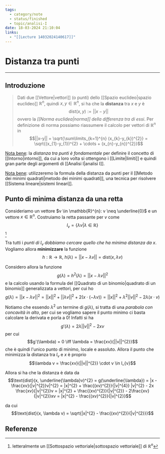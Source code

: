 ```yaml
---
tags:
  - category/note
  - status/finished
  - topic/analisi-I
date: 18-03-2024 21:10:04
links:
  - "[[Lecture 14032024140617]]"
---
```

# Distanza tra punti
---
## Introduzione
> Dati due [[Vettore|vettori]] (o punti) dello [[Spazio euclideo|spazio euclideo]] $\mathbb{R}^{n}$, quindi $x, y \in \mathbb{R}^{n}$, si ha che la **distanza** tra $x$ e $y$ è
> $$\text{dist}(x, y) :=||x-y||$$
> ovvero la _[[Norma euclidea|norma]] della differenza tra di essi_.
> Per definizione di norma possiamo riassumere il calcolo per vettori di $\mathbb{R}^{n}$ in
> $$||x-y|| = \sqrt{\sum\limits_{k=1}^{n} (x_{k}-y_{k})^{2}} = \sqrt{(x_{1}-y_{1})^{2} + \cdots + (x_{n}-y_{n})^{2}}$$

<u>Nota bene</u>: la _distanza tra punti è fondamentale_ per definire il concetto di [[Intorno|intorno]], da cui a loro volta si ottengono i [[Limite|limiti]] e quindi gran parte degli argomenti di [[Analisi I|analisi I]].

<u>Nota bene</u>: utilizzeremo la formula della distanza da punti per il [[Metodo dei minimi quadrati|metodo dei minimi quadrati]], una tecnica per risolvere [[Sistema lineare|sistemi lineari]].

## Punto di minima distanza da una retta
Consideriamo un vettore $v \in \mathbb{R}^{n}: v \neq \underline{0}$ e un vettore $x \in \mathbb{R}^{n}$. Costruiamo la retta passante per $v$ come
$$l_{v} = \{\lambda v | \lambda \in \mathbb{R}\}$$[^1]

Tra tutti i _punti di $l_{v}$ dobbiamo cercare quello che ha minima distanza da $x$_. Vogliamo allora **minimizzare** la funzione
$$h: \mathbb{R} \to \mathbb{R}, \ h(\lambda) = ||x - \lambda v|| = \text{dist}(x, \lambda v)$$

Considero allora la funzione
$$g(\lambda) = h^{2}(\lambda) = ||x - \lambda v||^{2}$$
e la calcolo usando la formula del [[Quadrato di un binomio|quadrato di un binomio]] generalizzata a vettori, per cui ho
$$g(\lambda) = ||x - \lambda v||^{2} = ||x||^{2} + ||\lambda v||^{2} + 2(x \cdot (- \lambda v)) = ||x||^{2} + \lambda^{2}||v||^{2} - 2 \lambda(x \cdot v)$$

Notiamo che essendo $\lambda^{2}$ un termine di $g(\lambda)$, si tratta di una _parabola con concavità in alto_, per cui se vogliamo sapere il punto minimo ci basta calcolare la derivata e porla a 0!
Infatti si ha
$$g'(\lambda) = 2 \lambda ||v||^{2} - 2xv$$
per cui
$$g'(\lambda) = 0 \iff \lambda = \frac{xv}{||v||^{2}}$$
che è quindi l'unico punto di minimo, locale e assoluto. Allora il punto che minimizza la distanza tra $l_{v}$ e $x$ è proprio
$$\lambda v = \frac{xv}{||v||^{2}} \cdot v \in l_{v}$$

Allora si ha che la distanza è data da
$$\text{dist}(x, \underline{\lambda}v)^{2} = g(\underline{\lambda}) = |x - \frac{xv}{|v|^{2}}v|^{2} = |x|^{2} + \frac{(xv)^{2}}{|v|^{4}} |v|^{2} - 2x \frac{xv}{|v|^{2}}v = |x|^{2} + \frac{(xv)^{2}}{|v|^{2}} - 2\frac{xv}{|v|^{2}}xv = |x|^{2} - \frac{(xv)^{2}}{|v|^{2}}$$

da cui
$$\text{dist}(x, \lambda v) = \sqrt{|x|^{2} - \frac{(xv)^{2}}{|v|^{2}}}$$

## Referenze
[^1]: letteralmente un [[Sottospazio vettoriale|sottospazio vettoriale]] di $\mathbb{R}^{n}$
